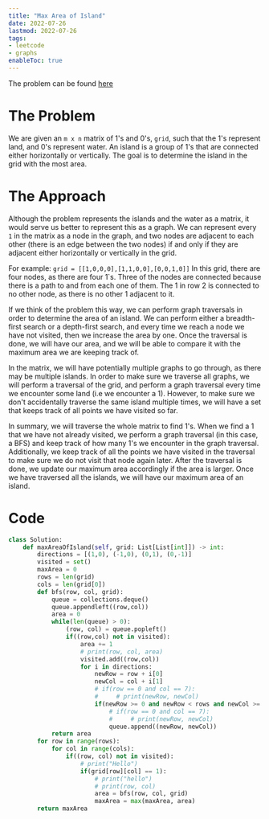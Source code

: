 ```yaml
---
title: "Max Area of Island"
date: 2022-07-26
lastmod: 2022-07-26
tags:
- leetcode
- graphs
enableToc: true
---
```

The problem can be found [here](https://leetcode.com/problems/max-area-of-island/)

# The Problem
We are given an `m x n` matrix of 1's and 0's, `grid`, such that the 1's represent land, and 0's represent water. An island is a group of 1's that are connected either horizontally or vertically. The goal is to determine the island in the grid with the most area.

# The Approach
Although the problem represents the islands and the water as a matrix, it would serve us better to represent this as a graph. We can represent every `1` in the matrix as a node in the graph, and two nodes are adjacent to each other (there is an edge between the two nodes) if and only if they are adjacent either horizontally or vertically in the grid.

For example:
```grid = [[1,0,0,0],[1,1,0,0],[0,0,1,0]]```
In this grid, there are four nodes, as there are four 1`s. Three of the nodes are connected because there is a path to and from each one of them. The 1 in row 2 is connected to no other node, as there is no other 1 adjacent to it.

If we think of the problem this way, we can perform graph traversals in order to determine the area of an island. We can perform either a breadth-first search or a depth-first search, and every time we reach a node we have not visited, then we increase the area by one. Once the traversal is done, we will have our area, and we will be able to compare it with the maximum area we are keeping track of.

In the matrix, we will have potentially multiple graphs to go through, as there may be multiple islands. In order to make sure we traverse all graphs, we will perform a traversal of the grid, and perform a graph traversal every time we encounter some land (i.e we encounter a 1). However, to make sure we don't accidentally traverse the same island multiple times, we will have a set that keeps track of all points we have visited so far.

In summary, we will traverse the whole matrix to find 1's. When we find a 1 that we have not already visited, we perform a graph traversal (in this case, a BFS) and keep track of how many 1's we encounter in the graph traversal. Additionally, we keep track of all the points we have visited in the traversal to make sure we do not visit that node again later. After the traversal is done, we update our maximum area accordingly if the area is larger. Once we have traversed all the islands, we will have our maximum area of an island.

# Code
```py
class Solution:
    def maxAreaOfIsland(self, grid: List[List[int]]) -> int:
        directions = [(1,0), (-1,0), (0,1), (0,-1)]
        visited = set()
        maxArea = 0
        rows = len(grid)
        cols = len(grid[0])
        def bfs(row, col, grid):
            queue = collections.deque()
            queue.appendleft((row,col))
            area = 0
            while(len(queue) > 0):
                (row, col) = queue.popleft()
                if((row,col) not in visited):
                    area += 1
                    # print(row, col, area)
                    visited.add((row,col))
                    for i in directions:
                        newRow = row + i[0]
                        newCol = col + i[1]
                        # if(row == 0 and col == 7):
                        #     # print(newRow, newCol)
                        if(newRow >= 0 and newRow < rows and newCol >= 0 and newCol < cols and grid[newRow][newCol] == 1):
                            # if(row == 0 and col == 7):
                            #     # print(newRow, newCol)
                            queue.append((newRow, newCol))
            return area
        for row in range(rows):
            for col in range(cols):
                if((row, col) not in visited):
                    # print("Hello")
                    if(grid[row][col] == 1):
                        # print("hello")
                        # print(row, col)
                        area = bfs(row, col, grid)
                        maxArea = max(maxArea, area)
        return maxArea